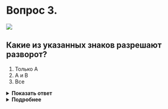 # Вопрос 3.

![](https://s.drom.ru/i24227/pdd/tickets/2016/1542609168.jpg)

## Какие из указанных знаков разрешают разворот?

1. Только А
2. А и В
3. Все

<details>
<summary><b>Показать ответ</b></summary>
Правильный ответ: 3
</details>
<details>
<summary><b>Подробнее</b></summary>
Предписывающие знаки, к которым относится знак А - 4.1.3 «Движение налево», разрешающие поворот налево, разрешают и разворот. Знак В - 5.7.2 «Выезд на дорогу с односторонним движением» запрещает поворот направо, но не запрещает производить разворот. Чаще всего и водители, и сотрудники ГИБДД или забывают, или не знают, что знак Б - 3.18.2 «Поворот налево запрещён» не запрещает производить разворот. Поэтому все три данных знака разрешают производить маневр - разворот.
(«Дорожные знаки»)
</details>